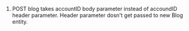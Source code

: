 1. POST blog takes accountID body parameter instead of accoundID header parameter. Header parameter dosn't get passed to new Blog entity.